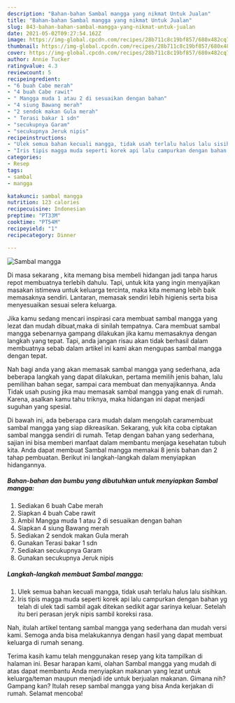 ```yaml
---
description: "Bahan-bahan Sambal mangga yang nikmat Untuk Jualan"
title: "Bahan-bahan Sambal mangga yang nikmat Untuk Jualan"
slug: 843-bahan-bahan-sambal-mangga-yang-nikmat-untuk-jualan
date: 2021-05-02T09:27:54.162Z
image: https://img-global.cpcdn.com/recipes/28b711c8c19bf857/680x482cq70/sambal-mangga-foto-resep-utama.jpg
thumbnail: https://img-global.cpcdn.com/recipes/28b711c8c19bf857/680x482cq70/sambal-mangga-foto-resep-utama.jpg
cover: https://img-global.cpcdn.com/recipes/28b711c8c19bf857/680x482cq70/sambal-mangga-foto-resep-utama.jpg
author: Annie Tucker
ratingvalue: 4.3
reviewcount: 5
recipeingredient:
- "6 buah Cabe merah"
- "4 buah Cabe rawit"
- " Mangga muda 1 atau 2 di sesuaikan dengan bahan"
- "4 siung Bawang merah"
- "2 sendok makan Gula merah"
- " Terasi bakar 1 sdn"
- "secukupnya Garam"
- "secukupnya Jeruk nipis"
recipeinstructions:
- "Ulek semua bahan kecuali mangga, tidak usah terlalu halus lalu sisihkan."
- "Iris tipis magga muda seperti korek api lalu campurkan dengan bahan yg telah di ulek tadi sambil agak ditekan sedikit agar sarinya keluar. Setelah itu beri perasan jeryk nipis sambil koreksi rasa."
categories:
- Resep
tags:
- sambal
- mangga

katakunci: sambal mangga 
nutrition: 123 calories
recipecuisine: Indonesian
preptime: "PT33M"
cooktime: "PT54M"
recipeyield: "1"
recipecategory: Dinner

---
```



![Sambal mangga](https://img-global.cpcdn.com/recipes/28b711c8c19bf857/680x482cq70/sambal-mangga-foto-resep-utama.jpg)

Di masa  sekarang , kita memang bisa membeli hidangan jadi tanpa harus repot membuatnya terlebih dahulu. Tapi, untuk kita yang ingin menyajikan masakan istimewa untuk keluarga tercinta, maka kita memang lebih baik memasaknya sendiri. Lantaran, memasak sendiri lebih higienis serta bisa menyesuaikan sesuai selera keluarga.

Jika kamu sedang mencari inspirasi cara membuat sambal mangga yang lezat dan mudah dibuat,maka di sinilah tempatnya. Cara membuat sambal mangga  sebenarnya gampang dilakukan jika kamu memasaknya dengan langkah yang tepat. Tapi, anda jangan risau akan tidak berhasil dalam membuatnya 
sebab dalam artikel ini kami akan mengupas sambal mangga dengan tepat.  



Nah bagi anda yang akan memasak sambal mangga yang sederhana, ada beberapa langkah yang dapat dilakukan, pertama memilih jenis bahan, lalu pemilihan bahan segar, sampai cara membuat dan menyajikannya. Anda Tidak usah pusing jika mau memasak sambal mangga yang enak di rumah. Karena, asalkan kamu  tahu triknya, maka hidangan ini dapat menjadi suguhan yang spesial.

Di bawah ini, ada beberapa cara mudah dalam mengolah caramembuat sambal mangga yang siap dikreasikan. Sekarang, yuk kita coba ciptakan sambal mangga sendiri di rumah. Tetap dengan bahan yang sederhana, sajian ini bisa memberi manfaat dalam membantu menjaga kesehatan tubuh kita. Anda dapat membuat Sambal mangga memakai 8 jenis bahan dan 2 tahap pembuatan. Berikut ini langkah-langkah dalam menyiapkan hidangannya.

<!--inarticleads1-->

##### Bahan-bahan dan bumbu yang dibutuhkan untuk menyiapkan Sambal mangga:

1. Sediakan 6 buah Cabe merah
1. Siapkan 4 buah Cabe rawit
1. Ambil  Mangga muda 1 atau 2 di sesuaikan dengan bahan
1. Siapkan 4 siung Bawang merah
1. Sediakan 2 sendok makan Gula merah
1. Gunakan  Terasi bakar 1 sdn
1. Sediakan secukupnya Garam
1. Gunakan secukupnya Jeruk nipis




<!--inarticleads2-->

##### Langkah-langkah membuat Sambal mangga:

1. Ulek semua bahan kecuali mangga, tidak usah terlalu halus lalu sisihkan.
1. Iris tipis magga muda seperti korek api lalu campurkan dengan bahan yg telah di ulek tadi sambil agak ditekan sedikit agar sarinya keluar. Setelah itu beri perasan jeryk nipis sambil koreksi rasa.




Nah, itulah artikel tentang  sambal mangga  yang sederhana dan mudah versi kami. Semoga anda bisa melakukannya dengan hasil yang dapat membuat keluarga di rumah senang. 

Terima kasih kamu telah menggunakan resep yang kita tampilkan di halaman ini. Besar harapan kami, olahan  Sambal mangga yang mudah di atas dapat membantu Anda menyiapkan makanan yang lezat untuk keluarga/teman maupun menjadi ide untuk berjualan makanan. Gimana nih? Gampang kan? Itulah resep sambal mangga yang bisa Anda kerjakan di rumah. Selamat mencoba!

